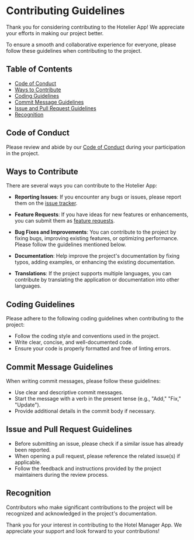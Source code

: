 # Contributing Guidelines

Thank you for considering contributing to the Hotelier App! We appreciate your efforts in making our project better.

To ensure a smooth and collaborative experience for everyone, please follow these guidelines when contributing to the project.

## Table of Contents

- [Code of Conduct](#code-of-conduct)
- [Ways to Contribute](#ways-to-contribute)
- [Coding Guidelines](#coding-guidelines)
- [Commit Message Guidelines](#commit-message-guidelines)
- [Issue and Pull Request Guidelines](#issue-and-pull-request-guidelines)
- [Recognition](#recognition)

## Code of Conduct

Please review and abide by our [Code of Conduct](CODE_OF_CONDUCT.md) during your participation in the project.

## Ways to Contribute

There are several ways you can contribute to the Hotelier App:

- **Reporting Issues**: If you encounter any bugs or issues, please report them on the [issue tracker](https://github.com/ajithnow/hotel-manager-laravel/issues).

- **Feature Requests**: If you have ideas for new features or enhancements, you can submit them as [feature requests](https://github.com/ajithnow/hotel-manager-laravel/issues).

- **Bug Fixes and Improvements**: You can contribute to the project by fixing bugs, improving existing features, or optimizing performance. Please follow the guidelines mentioned below.

- **Documentation**: Help improve the project's documentation by fixing typos, adding examples, or enhancing the existing documentation.

- **Translations**: If the project supports multiple languages, you can contribute by translating the application or documentation into other languages.

## Coding Guidelines

Please adhere to the following coding guidelines when contributing to the project:

- Follow the coding style and conventions used in the project.
- Write clear, concise, and well-documented code.
- Ensure your code is properly formatted and free of linting errors.

## Commit Message Guidelines

When writing commit messages, please follow these guidelines:

- Use clear and descriptive commit messages.
- Start the message with a verb in the present tense (e.g., "Add," "Fix," "Update").
- Provide additional details in the commit body if necessary.

## Issue and Pull Request Guidelines

- Before submitting an issue, please check if a similar issue has already been reported.
- When opening a pull request, please reference the related issue(s) if applicable.
- Follow the feedback and instructions provided by the project maintainers during the review process.

## Recognition

Contributors who make significant contributions to the project will be recognized and acknowledged in the project's documentation.

Thank you for your interest in contributing to the Hotel Manager App. We appreciate your support and look forward to your contributions!

